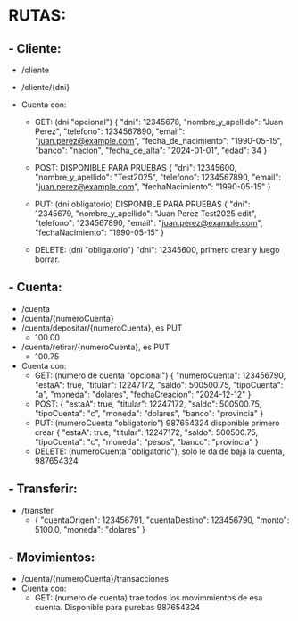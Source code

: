 # RUTAS:

## - Cliente:
  * /cliente
  * /cliente/{dni}
  * Cuenta con:
    
     - GET: (dni "opcional")
        {
        "dni": 12345678,
        "nombre_y_apellido": "Juan Perez",
        "telefono": 1234567890,
        "email": "juan.perez@example.com",
        "fecha_de_nacimiento": "1990-05-15",
        "banco": "nacion",
        "fecha_de_alta": "2024-01-01",
        "edad": 34
        }
       
     - POST:
        DISPONIBLE PARA PRUEBAS
        {
        "dni": 12345600,
        "nombre_y_apellido": "Test2025",
        "telefono": 1234567890,
        "email": "juan.perez@example.com",
        "fechaNacimiento": "1990-05-15"
        }
       
     - PUT: (dni obligatorio)
        DISPONIBLE PARA PRUEBAS
        {
        "dni": 12345679,
        "nombre_y_apellido": "Juan Perez Test2025 edit",
        "telefono": 1234567890,
        "email": "juan.perez@example.com",
        "fechaNacimiento": "1990-05-15"
        }
       
     - DELETE: (dni "obligatorio") "dni": 12345600, primero crear y luego borrar.

## - Cuenta:
  * /cuenta
  * /cuenta/{numeroCuenta}
  * /cuenta/depositar/{numeroCuenta}, es PUT
     - 100.00
  * /cuenta/retirar/{numeroCuenta}, es PUT
     - 100.75
  * Cuenta con:
     - GET: (numero de cuenta "opcional")
        {
        "numeroCuenta": 123456790,
        "estaA": true,
        "titular": 12247172,
        "saldo": 500500.75,
        "tipoCuenta": "a",
        "moneda": "dolares",
        "fechaCreacion": "2024-12-12"
        }
     - POST:
        {
        "estaA": true,
        "titular": 12247172,
        "saldo": 500500.75,
        "tipoCuenta": "c",
        "moneda": "dolares",
        "banco": "provincia"
}
     - PUT:  (numeroCuenta "obligatorio") 987654324 disponible primero crear
        {
        "estaA": true,
        "titular": 12247172,
        "saldo": 500500.75,
        "tipoCuenta": "c",
        "moneda": "pesos",
        "banco": "provincia"
}
     - DELETE: (numeroCuenta "obligatorio"), solo le da de baja la cuenta, 987654324
   
## - Transferir:
  * /transfer
     - {
       "cuentaOrigen": 123456791,
       "cuentaDestino": 123456790,
       "monto": 5100.0,
       "moneda": "dolares"
       }

## - Movimientos:
  * /cuenta/{numeroCuenta}/transacciones
  * Cuenta con: 
     - GET: (numero de cuenta) trae todos los movimmientos de esa cuenta. Disponible para purebas 987654324 
